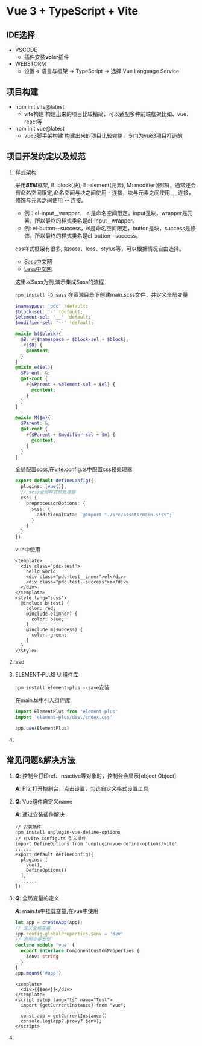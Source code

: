# Vue 3 + TypeScript + Vite

## IDE选择
- VSCODE
  + 插件安装**volar**插件
- WEBSTORM
  + 设置-> 语言与框架 -> TypeScript -> 选择 Vue Language Service

## 项目构建
- npm init vite@latest 
  + vite构建 构建出来的项目比较精简，可以适配多种前端框架比如、vue、react等
- npm init vue@latest
  + vue3脚手架构建 构建出来的项目比较完整，专门为vue3项目打造的

## 项目开发约定以及规范
1. 样式架构

    采用***BEM***框架, B: block(块), E: element(元素), M: modifier(修饰)，通常还会有命名空间限定,命名空间与块之间使用 ***-*** 连接，块与元素之间使用 ***__*** 连接，修饰与元素之间使用 ***--*** 连接。
   + 例：el-input__wrapper， el是命名空间限定，input是块，wrapper是元素，所以最终的样式类名是el-input__wrapper。
   + 例: el-button--success，el是命名空间限定，button是块，success是修饰，所以最终的样式类名是el-button--success。

    css样式框架有很多, 如sass、less、stylus等，可以根据情况自由选择。
    + [Sass中文网](https://www.sass.hk/docs/)
    + [Less中文网](https://lesscss.cn/usage/)

    这里以Sass为例,演示集成Sass的流程
    
    ```npm install -D sass```
    在资源目录下创建main.scss文件，并定义全局变量
    ```scss
    $namespace: 'pdc' !default;
    $block-sel: '-' !default;
    $element-sel: '__' !default;
    $modifier-sel: '--' !default;
    
    @mixin b($block){
      $B: #{$namespace + $block-sel + $block};
      .#{$B} {
        @content;
      }
    }
    @mixin e($el){
      $Parent: &;
      @at-root {
        #{$Parent + $element-sel + $el} {
          @content;
        }
      }
    }
    
    @mixin M($m){
      $Parent: &;
      @at-root {
        #{$Parent + $modifier-sel + $m} {
          @content;
        }
      }
    }
    ```
    全局配置scss,在vite.config.ts中配置css预处理器
    ~~~ts
    export default defineConfig({
      plugins: [vue()],
      // scss全局样式预处理器
      css: {
        preprocessorOptions: {
          scss: {
            additionalData: `@import "./src/assets/main.scss";`
          }
        }
      }
    })    
    ~~~
    vue中使用
    ~~~vue
    <template>
      <div class="pdc-test">
        hello world
        <div class="pdc-test__inner">el</div>
        <div class="pdc-test--success">m</div>
      </div>
    </template>
    <style lang="scss">
      @include b(test) {
        color: red;
        @include e(inner) {
          color: blue;
        }
        @include m(success) {
          color: green;
        }
      }
    </style>
    ~~~

2. asd 
2. ELEMENT-PLUS UI组件库

   ```npm install element-plus --save```安装

   在main.ts中引入组件库
    ~~~ts
    import ElementPlus from 'element-plus'
    import 'element-plus/dist/index.css'
    
    app.use(ElementPlus)
    ~~~
   
4. 

## 常见问题&解决方法
1. ***Q***: 控制台打印ref、reactive等对象时，控制台会显示[object Object]

   ***A***: F12 打开控制台，点击设置，勾选自定义格式设置工具 
2. ***Q***: Vue组件自定义name

   ***A***: 通过安装插件解决

    ~~~text
    // 安装插件
    npm install unplugin-vue-define-options
    // 在vite.config.ts 引入插件
    import DefineOptions from 'unplugin-vue-define-options/vite'
    ......
    export default defineConfig({
      plugins: [
        vue(),
        DefineOptions()
      ],
      ......
    })
    ~~~
3. ***Q***: 全局变量的定义

   ***A***: main.ts中挂载变量,在vue中使用
   
    ~~~ts
    let app = createApp(App);
    // 定义全局变量
    app.config.globalProperties.$env = 'dev'
    // 声明变量类型
    declare module 'vue' {
      export interface ComponentCustomProperties {
        $env: string
      }
    }
    app.mount('#app')
    ~~~
    ~~~vue
    <template>
      <div>{{$env}}</div>
    </template>
    <script setup lang="ts" name="Test">
      import {getCurrentInstance} from "vue";
    
      const app = getCurrentInstance()
      console.log(app?.proxy?.$env);
    </script>
    ~~~
4. 

